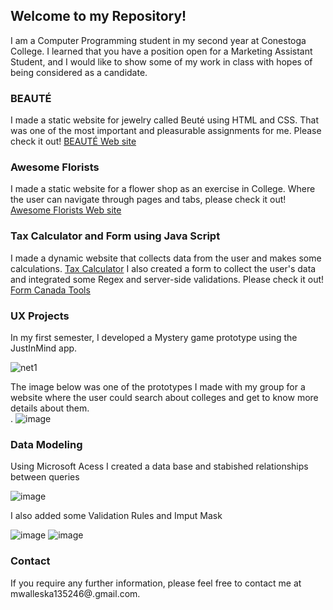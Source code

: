 ##  Welcome to my Repository!

I am a Computer Programming student in my second year at Conestoga College. I learned that you have a position open for a Marketing Assistant Student, and I would like to show some of my work in class with hopes of being considered as a candidate.    

### BEAUTÉ

I made a static website for jewelry called Beuté using HTML and CSS. That was one of the most important and pleasurable assignments for me. Please check it out! [BEAUTÉ Web site ](https://mariawaleskaoliver.github.io/skyline/)


### Awesome Florists 

I made a static website for a flower shop as an exercise in College. Where the user can navigate through pages and tabs, please check it out! [Awesome Florists Web site]( https://mariawaleskaoliver.github.io/Awesomeflorists/)

### Tax Calculator and Form using Java Script 

I made a dynamic website that collects data from the user and makes some calculations. [Tax Calculator](https://mariawaleskaoliver.github.io/taxCalculator/) I also created a form to collect the user's data and integrated some Regex and server-side validations. Please check it out! [Form Canada Tools]( https://mariawaleskaoliver.github.io/java2/)

### UX Projects 
In my first semester, I developed a Mystery game prototype using the JustInMind app. 

![net1](https://user-images.githubusercontent.com/102097554/178344449-5d542aea-ef1a-43f6-99cb-7f790a6deb50.png)


The image below was one of the prototypes I made with my group for a website where the user could search about colleges and get to know more details about them.   
.
![image](https://user-images.githubusercontent.com/102097554/178468946-a897dc8f-e09c-4ef8-88f1-b1226433f071.png)

### Data Modeling 
Using Microsoft Acess I created a data base and stabished relationships between queries 

![image](https://user-images.githubusercontent.com/102097554/178468082-65f5a24c-83b8-45f0-8a04-cb999f6cdd22.png)

I also added some Validation Rules and Imput Mask

![image](https://user-images.githubusercontent.com/102097554/178466213-8e797ab4-1d14-4b02-8563-83f943c36181.png) ![image](https://user-images.githubusercontent.com/102097554/178466670-9daa00fc-4359-4748-989e-d73769ac78a1.png)

### Contact
If you require any further information, please feel free to contact me at mwalleska135246@.gmail.com.
